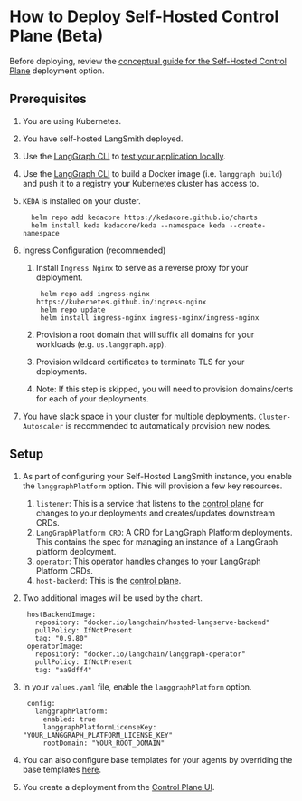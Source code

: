 # How to Deploy Self-Hosted Control Plane (Beta)

Before deploying, review the [conceptual guide for the Self-Hosted Control Plane](../../concepts/langgraph_self_hosted_control_plane.md) deployment option.

## Prerequisites

1. You are using Kubernetes.
1. You have self-hosted LangSmith deployed.
1. Use the [LangGraph CLI](../../concepts/langgraph_cli.md) to [test your application locally](./test_locally.md).
1. Use the [LangGraph CLI](../../concepts/langgraph_cli.md) to build a Docker image (i.e. `langgraph build`) and push it to a registry your Kubernetes cluster has access to.
1. `KEDA` is installed on your cluster.

         helm repo add kedacore https://kedacore.github.io/charts 
         helm install keda kedacore/keda --namespace keda --create-namespace

1. Ingress Configuration (recommended)
    1. Install `Ingress Nginx` to serve as a reverse proxy for your deployment.

            helm repo add ingress-nginx https://kubernetes.github.io/ingress-nginx
            helm repo update
            helm install ingress-nginx ingress-nginx/ingress-nginx

    1. Provision a root domain that will suffix all domains for your workloads (e.g. `us.langgraph.app`).
    1. Provision wildcard certificates to terminate TLS for your deployments.
    1. Note: If this step is skipped, you will need to provision domains/certs for each of your deployments.

1. You have slack space in your cluster for multiple deployments. `Cluster-Autoscaler` is recommended to automatically provision new nodes.

## Setup

1. As part of configuring your Self-Hosted LangSmith instance, you enable the `langgraphPlatform` option. This will provision a few key resources.
    1. `listener`: This is a service that listens to the [control plane](../../concepts/langgraph_control_plane.md) for changes to your deployments and creates/updates downstream CRDs.
    1. `LangGraphPlatform CRD`: A CRD for LangGraph Platform deployments. This contains the spec for managing an instance of a LangGraph platform deployment.
    1. `operator`: This operator handles changes to your LangGraph Platform CRDs.
    1. `host-backend`: This is the [control plane](../../concepts/langgraph_control_plane.md).
1. Two additional images will be used by the chart.

        hostBackendImage:
          repository: "docker.io/langchain/hosted-langserve-backend"
          pullPolicy: IfNotPresent
          tag: "0.9.80"
        operatorImage:
          repository: "docker.io/langchain/langgraph-operator"
          pullPolicy: IfNotPresent
          tag: "aa9dff4"

1. In your `values.yaml` file, enable the `langgraphPlatform` option.

        config:
          langgraphPlatform:
            enabled: true
            langgraphPlatformLicenseKey: "YOUR_LANGGRAPH_PLATFORM_LICENSE_KEY"
            rootDomain: "YOUR_ROOT_DOMAIN"

1. You can also configure base templates for your agents by overriding the base templates [here](https://github.com/langchain-ai/helm/blob/main/charts/langsmith/values.yaml#L898).
1. You create a deployment from the [Control Plane UI](../../concepts/langgraph_control_plane.md#control-plane-ui).
